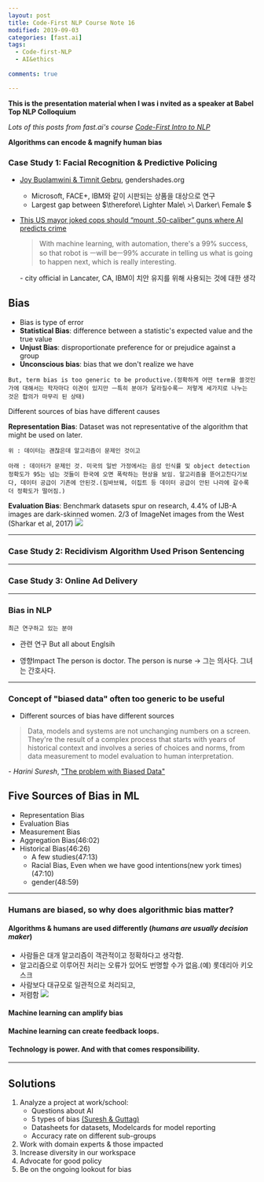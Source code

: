 ```yaml
---
layout: post
title: Code-First NLP Course Note 16
modified: 2019-09-03
categories: [fast.ai]
tags: 
  - Code-first-NLP
  - AI&ethics
 
comments: true

---
```


**This is the presentation material when I was i
nvited as a speaker at Babel Top NLP Colloquium**

*Lots of this posts from fast.ai's course [Code-First Intro to NLP](https://youtu.be/pThqge9QDn8?list=PLtmWHNX-gukKocXQOkQjuVxglSDYWsSh9)* 


**Algorithms can encode & magnify human bias**

### Case Study 1: Facial Recognition & Predictive Policing

- [Joy Buolamwini & Timnit Gebru](http://proceedings.mlr.press/v81/buolamwini18a.html), gendershades.org
	- Microsoft, FACE+, IBM와 같이 시판되는 상품을 대상으로 연구
	- Largest gap between $\therefore\  Lighter Male\ >\  Darker\ Female $
- [This US mayor joked cops should “mount .50-caliber” guns where AI predicts crime](https://qz.com/co/2405308/this-us-mayor-joked-cops-should-mount-50-caliber-guns-where-ai-predicts-crime/)


	> With machine learning, with automation, there's a 99% success, so that robot is ㅡwill beㅡ99% accurate in telling us what is going to happen next, which is really interesting. 
	
	\- city official in Lancater, CA, IBM이 치안 유지를 위해 사용되는 것에 대한 생각

## Bias

- Bias is type of error
- **Statistical Bias**: difference between a statistic's expected value and the true value
- **Unjust Bias**: disproportionate preference for or prejudice against a group
- **Unconscious bias**: bias that we don't realize we have

```
But, term bias is too generic to be productive.(정확하게 어떤 term을 쓸것인가에 대해서는 학자마다 이견이 있지만 ㅡ특히 분야가 달라질수록ㅡ 저렇게 세가지로 나누는 것은 합의가 마무리 된 상태)

```

Different sources of bias have different causes

**Representation Bias**: Dataset was not representative of the algorithm that might be used on later.

```
위 : 데이터는 괜찮은데 알고리즘이 문제인 것이고

아래 : 데이터가 문제인 것. 미국의 일반 가정에서는 음성 인식률 및 object detection 정확도가 95는 넘는 것들이 한국에 오면 폭락하는 현상을 보임. 알고리즘을 뜯어고친다기보다, 데이터 공급이 기존에 안된것.(짐바브웨, 이집트 등 데이터 공급이 안된 나라에 갈수록 더 정확도가 떨어짐.)
```

**Evaluation Bias**: Benchmark datasets spur on research, 4.4% of IJB-A images are dark-skinned women. 2/3 of ImageNet images from the West (Sharkar et al, 2017) ![](https://spellonyou.github.io/images/shankar.png)

---

### Case Study 2: Recidivism Algorithm Used Prison Sentencing

---

### Case Study 3: Online Ad Delivery

---

### Bias in NLP

```
최근 연구하고 있는 분야
```

- 관련 연구
But all about Englsih

- 영향Impact
The person is doctor. The person is nurse -> 그는 의사다. 그녀는 간호사다.


--- 

### Concept of "biased data" often too generic to be useful

- Different sources of bias have different sources

> Data, models and systems are not unchanging numbers on a screen.
> They're the result of a complex process that starts with years of historical context and involves a series of choices and norms, from data measurement to model evaluation to human interpretation.

\- *Harini Suresh*, ["The problem with Biased Data"](https://medium.com/@harinisuresh/the-problem-with-biased-data-5700005e514c)

## Five Sources of Bias in ML

- Representation Bias
- Evaluation Bias
- Measurement Bias
- Aggregation Bias(46:02)
- Historical Bias(46:26)
	- A few studies(47:13)
	- Racial Bias, Even when we have good intentions(new york times)(47:10)
	- gender(48:59)

---

### Humans are biased, so why does algorithmic bias matter?

#### Algorithms & humans are used differently (*humans are usually decision maker*)
- 사람들은 대개 알고리즘이 객관적이고 정확하다고 생각함.
- 알고리즘으로 이루어진 처리는 오류가 있어도 번명할 수가 없음.(예) 롯데리아 키오스크
- 사람보다 대규모로 일관적으로 처리되고,
- 저렴함 ![](https://cphoto.asiae.co.kr/listimglink/1/2018121911092829374_1545185366.jpg)

#### Machine learning can amplify bias

#### Machine learning can create feedback loops.

#### Technology is power. And with that comes responsibility.

---

## Solutions

1. Analyze a project at work/school:
	- Questions about AI
	- 5 types of bias [(Suresh & Guttag)](https://arxiv.org/abs/1901.10002)
	- Datasheets for datasets, Modelcards for model reporting
	- Accuracy rate on different sub-groups
2. Work with domain experts & those impacted
3. Increase diversity in our workspace
4. Advocate for good policy
5. Be on the ongoing lookout for bias
